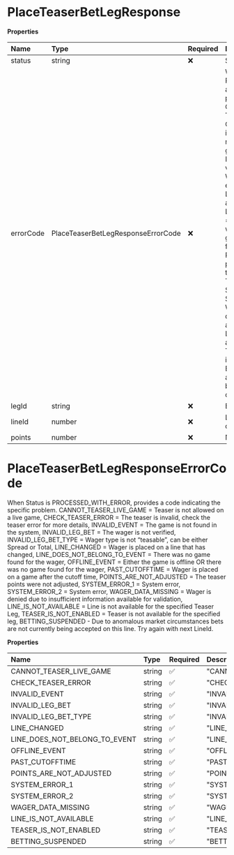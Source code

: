 # PlaceTeaserBetLegResponse

**Properties**

| Name      | Type                               | Required | Description                                                                                                                                                                                                                                                                                                                                                                                                                                                                                                                                                                                                                                                                                                                                                                                                                                                                                                                                                                                                                                                                                                                                                                                                                                         |
| :-------- | :--------------------------------- | :------- | :-------------------------------------------------------------------------------------------------------------------------------------------------------------------------------------------------------------------------------------------------------------------------------------------------------------------------------------------------------------------------------------------------------------------------------------------------------------------------------------------------------------------------------------------------------------------------------------------------------------------------------------------------------------------------------------------------------------------------------------------------------------------------------------------------------------------------------------------------------------------------------------------------------------------------------------------------------------------------------------------------------------------------------------------------------------------------------------------------------------------------------------------------------------------------------------------------------------------------------------------------- |
| status    | string                             | ❌       | Status of the request.                                                                                                                                                                                                                                                                                                                                                                                                                                                                                                                                                                                                                                                                                                                                                                                                                                                                                                                                                                                                                                                                                                                                                                                                                              |
| errorCode | PlaceTeaserBetLegResponseErrorCode | ❌       | When Status is PROCESSED_WITH_ERROR, provides a code indicating the specific problem. CANNOT_TEASER_LIVE_GAME = Teaser is not allowed on a live game, CHECK_TEASER_ERROR = The teaser is invalid, check the teaser error for more details, INVALID_EVENT = The game is not found in the system, INVALID_LEG_BET = The wager is not verified, INVALID_LEG_BET_TYPE = Wager type is not “teasable”, can be either Spread or Total, LINE_CHANGED = Wager is placed on a line that has changed, LINE_DOES_NOT_BELONG_TO_EVENT = There was no game found for the wager, OFFLINE_EVENT = Either the game is offline OR there was no game found for the wager, PAST_CUTOFFTIME = Wager is placed on a game after the cutoff time, POINTS_ARE_NOT_ADJUSTED = The teaser points were not adjusted, SYSTEM_ERROR_1 = System error, SYSTEM_ERROR_2 = System error, WAGER_DATA_MISSING = Wager is denied due to insufficient information available for validation, LINE_IS_NOT_AVAILABLE = Line is not available for the specified Teaser Leg, TEASER_IS_NOT_ENABLED = Teaser is not available for the specified leg, BETTING_SUSPENDED - Due to anomalous market circumstances bets are not currently being accepted on this line. Try again with next LineId. |
| legId     | string                             | ❌       | Echo of the legId from the request.                                                                                                                                                                                                                                                                                                                                                                                                                                                                                                                                                                                                                                                                                                                                                                                                                                                                                                                                                                                                                                                                                                                                                                                                                 |
| lineId    | number                             | ❌       | Line identification that bet was placed on.                                                                                                                                                                                                                                                                                                                                                                                                                                                                                                                                                                                                                                                                                                                                                                                                                                                                                                                                                                                                                                                                                                                                                                                                         |
| points    | number                             | ❌       | Number of points.                                                                                                                                                                                                                                                                                                                                                                                                                                                                                                                                                                                                                                                                                                                                                                                                                                                                                                                                                                                                                                                                                                                                                                                                                                   |

# PlaceTeaserBetLegResponseErrorCode

When Status is PROCESSED_WITH_ERROR, provides a code indicating the specific problem. CANNOT_TEASER_LIVE_GAME = Teaser is not allowed on a live game, CHECK_TEASER_ERROR = The teaser is invalid, check the teaser error for more details, INVALID_EVENT = The game is not found in the system, INVALID_LEG_BET = The wager is not verified, INVALID_LEG_BET_TYPE = Wager type is not “teasable”, can be either Spread or Total, LINE_CHANGED = Wager is placed on a line that has changed, LINE_DOES_NOT_BELONG_TO_EVENT = There was no game found for the wager, OFFLINE_EVENT = Either the game is offline OR there was no game found for the wager, PAST_CUTOFFTIME = Wager is placed on a game after the cutoff time, POINTS_ARE_NOT_ADJUSTED = The teaser points were not adjusted, SYSTEM_ERROR_1 = System error, SYSTEM_ERROR_2 = System error, WAGER_DATA_MISSING = Wager is denied due to insufficient information available for validation, LINE_IS_NOT_AVAILABLE = Line is not available for the specified Teaser Leg, TEASER_IS_NOT_ENABLED = Teaser is not available for the specified leg, BETTING_SUSPENDED - Due to anomalous market circumstances bets are not currently being accepted on this line. Try again with next LineId.

**Properties**

| Name                          | Type   | Required | Description                     |
| :---------------------------- | :----- | :------- | :------------------------------ |
| CANNOT_TEASER_LIVE_GAME       | string | ✅       | "CANNOT_TEASER_LIVE_GAME"       |
| CHECK_TEASER_ERROR            | string | ✅       | "CHECK_TEASER_ERROR"            |
| INVALID_EVENT                 | string | ✅       | "INVALID_EVENT"                 |
| INVALID_LEG_BET               | string | ✅       | "INVALID_LEG_BET"               |
| INVALID_LEG_BET_TYPE          | string | ✅       | "INVALID_LEG_BET_TYPE"          |
| LINE_CHANGED                  | string | ✅       | "LINE_CHANGED"                  |
| LINE_DOES_NOT_BELONG_TO_EVENT | string | ✅       | "LINE_DOES_NOT_BELONG_TO_EVENT" |
| OFFLINE_EVENT                 | string | ✅       | "OFFLINE_EVENT"                 |
| PAST_CUTOFFTIME               | string | ✅       | "PAST_CUTOFFTIME"               |
| POINTS_ARE_NOT_ADJUSTED       | string | ✅       | "POINTS_ARE_NOT_ADJUSTED"       |
| SYSTEM_ERROR_1                | string | ✅       | "SYSTEM_ERROR_1"                |
| SYSTEM_ERROR_2                | string | ✅       | "SYSTEM_ERROR_2"                |
| WAGER_DATA_MISSING            | string | ✅       | "WAGER_DATA_MISSING"            |
| LINE_IS_NOT_AVAILABLE         | string | ✅       | "LINE_IS_NOT_AVAILABLE"         |
| TEASER_IS_NOT_ENABLED         | string | ✅       | "TEASER_IS_NOT_ENABLED"         |
| BETTING_SUSPENDED             | string | ✅       | "BETTING_SUSPENDED"             |
